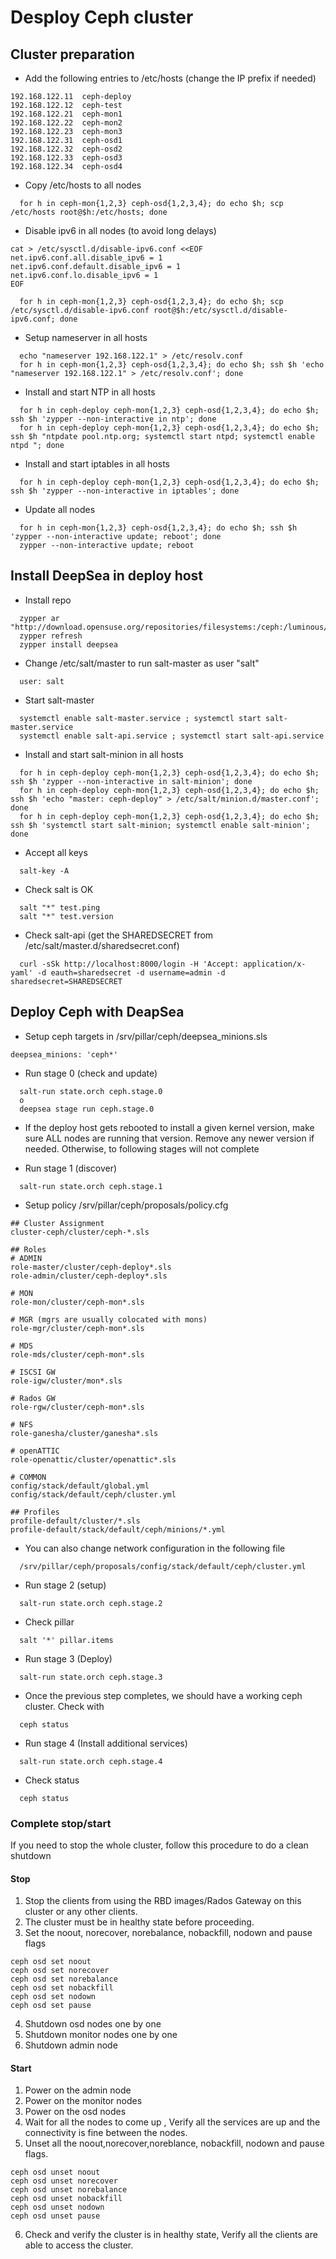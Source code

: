 # Desploy Ceph cluster

## Cluster preparation

  * Add the following entries to /etc/hosts (change the IP prefix if needed)

```
192.168.122.11  ceph-deploy
192.168.122.12  ceph-test
192.168.122.21  ceph-mon1
192.168.122.22  ceph-mon2
192.168.122.23  ceph-mon3
192.168.122.31  ceph-osd1
192.168.122.32  ceph-osd2
192.168.122.33  ceph-osd3
192.168.122.34  ceph-osd4
```

  * Copy /etc/hosts to all nodes

```
  for h in ceph-mon{1,2,3} ceph-osd{1,2,3,4}; do echo $h; scp /etc/hosts root@$h:/etc/hosts; done
```

  * Disable ipv6 in all nodes (to avoid long delays)

```
cat > /etc/sysctl.d/disable-ipv6.conf <<EOF
net.ipv6.conf.all.disable_ipv6 = 1
net.ipv6.conf.default.disable_ipv6 = 1
net.ipv6.conf.lo.disable_ipv6 = 1
EOF
```

```
  for h in ceph-mon{1,2,3} ceph-osd{1,2,3,4}; do echo $h; scp /etc/sysctl.d/disable-ipv6.conf root@$h:/etc/sysctl.d/disable-ipv6.conf; done
```

  * Setup nameserver in all hosts

```
  echo "nameserver 192.168.122.1" > /etc/resolv.conf
  for h in ceph-mon{1,2,3} ceph-osd{1,2,3,4}; do echo $h; ssh $h 'echo "nameserver 192.168.122.1" > /etc/resolv.conf'; done
```

  * Install and start NTP in all hosts

```
  for h in ceph-deploy ceph-mon{1,2,3} ceph-osd{1,2,3,4}; do echo $h; ssh $h 'zypper --non-interactive in ntp'; done
  for h in ceph-deploy ceph-mon{1,2,3} ceph-osd{1,2,3,4}; do echo $h; ssh $h "ntpdate pool.ntp.org; systemctl start ntpd; systemctl enable ntpd "; done
```

  * Install and start iptables in all hosts

```
  for h in ceph-deploy ceph-mon{1,2,3} ceph-osd{1,2,3,4}; do echo $h; ssh $h 'zypper --non-interactive in iptables'; done
```

  * Update all nodes

```
  for h in ceph-mon{1,2,3} ceph-osd{1,2,3,4}; do echo $h; ssh $h 'zypper --non-interactive update; reboot'; done
  zypper --non-interactive update; reboot
```

## Install DeepSea in deploy host

  * Install repo

```
  zypper ar "http://download.opensuse.org/repositories/filesystems:/ceph:/luminous/openSUSE_Leap_42.3/filesystems:ceph:luminous.repo"
  zypper refresh
  zypper install deepsea
```

  * Change /etc/salt/master to run salt-master as user "salt"

```
  user: salt
```

  * Start salt-master

```
  systemctl enable salt-master.service ; systemctl start salt-master.service
  systemctl enable salt-api.service ; systemctl start salt-api.service
```

  * Install and start salt-minion in all hosts

```
  for h in ceph-deploy ceph-mon{1,2,3} ceph-osd{1,2,3,4}; do echo $h; ssh $h 'zypper --non-interactive in salt-minion'; done
  for h in ceph-deploy ceph-mon{1,2,3} ceph-osd{1,2,3,4}; do echo $h; ssh $h 'echo "master: ceph-deploy" > /etc/salt/minion.d/master.conf'; done
  for h in ceph-deploy ceph-mon{1,2,3} ceph-osd{1,2,3,4}; do echo $h; ssh $h 'systemctl start salt-minion; systemctl enable salt-minion'; done
```

  * Accept all keys

```
  salt-key -A
```

  * Check salt is OK

```
  salt "*" test.ping
  salt "*" test.version
```
  * Check salt-api (get the SHAREDSECRET from /etc/salt/master.d/sharedsecret.conf)

```
  curl -sSk http://localhost:8000/login -H 'Accept: application/x-yaml' -d eauth=sharedsecret -d username=admin -d sharedsecret=SHAREDSECRET
```

## Deploy Ceph with DeapSea

  * Setup ceph targets in /srv/pillar/ceph/deepsea_minions.sls

```
deepsea_minions: 'ceph*'
```

  * Run stage 0 (check and update)

```
  salt-run state.orch ceph.stage.0
  o
  deepsea stage run ceph.stage.0
```

  * If the deploy host gets rebooted to install a given kernel version, make sure ALL nodes are running that version. Remove any newer version if needed. Otherwise, to following stages will not complete

  * Run stage 1 (discover)

```
  salt-run state.orch ceph.stage.1
```

  * Setup policy  /srv/pillar/ceph/proposals/policy.cfg

```
## Cluster Assignment
cluster-ceph/cluster/ceph-*.sls

## Roles
# ADMIN
role-master/cluster/ceph-deploy*.sls
role-admin/cluster/ceph-deploy*.sls

# MON
role-mon/cluster/ceph-mon*.sls

# MGR (mgrs are usually colocated with mons)
role-mgr/cluster/ceph-mon*.sls

# MDS
role-mds/cluster/ceph-mon*.sls

# ISCSI GW
role-igw/cluster/mon*.sls

# Rados GW
role-rgw/cluster/ceph-mon*.sls

# NFS
role-ganesha/cluster/ganesha*.sls

# openATTIC
role-openattic/cluster/openattic*.sls

# COMMON
config/stack/default/global.yml
config/stack/default/ceph/cluster.yml

## Profiles
profile-default/cluster/*.sls
profile-default/stack/default/ceph/minions/*.yml
```

  * You can also change network configuration in the following file

```
  /srv/pillar/ceph/proposals/config/stack/default/ceph/cluster.yml
```

  * Run stage 2 (setup)

```
  salt-run state.orch ceph.stage.2
```

  * Check pillar

```
  salt '*' pillar.items
```

  * Run stage 3 (Deploy)

```
  salt-run state.orch ceph.stage.3
```

  * Once the previous step completes, we should have a working ceph cluster. Check with

```
  ceph status
```

  * Run stage 4 (Install additional services)

```
  salt-run state.orch ceph.stage.4
```

  * Check status

```
  ceph status
```

### Complete stop/start

If you need to stop the whole cluster, follow this procedure to do a clean shutdown

#### Stop

  1. Stop the clients from using the RBD images/Rados Gateway on this cluster or any other clients.
  2. The cluster must be in healthy state before proceeding.
  3. Set the noout, norecover, norebalance, nobackfill, nodown and pause flags

```
ceph osd set noout
ceph osd set norecover
ceph osd set norebalance
ceph osd set nobackfill
ceph osd set nodown
ceph osd set pause
```

  4. Shutdown osd nodes one by one
  5. Shutdown monitor nodes one by one
  6. Shutdown admin node

#### Start

  1. Power on the admin node
  2. Power on the monitor nodes
  3. Power on the osd nodes
  4. Wait for all the nodes to come up , Verify all the services are up and the connectivity is fine between the nodes.
  5. Unset all the noout,norecover,noreblance, nobackfill, nodown and pause flags.

```
ceph osd unset noout
ceph osd unset norecover
ceph osd unset norebalance
ceph osd unset nobackfill
ceph osd unset nodown
ceph osd unset pause
```

  6. Check and verify the cluster is in healthy state, Verify all the clients are able to access the cluster.

